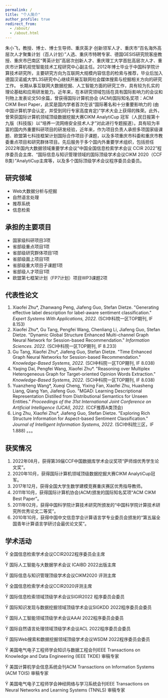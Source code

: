 ```yaml
---
permalink: /
title: "个人简介"
author_profile: true
redirect_from: 
  - /about/
  - /about.html
---
```



朱小飞，教授、博士、博士生导师、重庆英才∙创新领军人才、重庆市“百名海外高层次人才聚集计划（百人计划）”人选、重庆市特聘专家、德国GESIS研究院客座教授、重庆市巴南区“菁英计划”高层次创新人才、重庆理工大学首批高层次人才、重庆市计算机视觉智能技术工程研究中心副主任。2012年博士毕业于中国科学院计算技术研究所，主要研究方向为互联网大规模内容信息的检索与推荐，毕业后加入德国汉诺威大学L3S研究中心继续开展互联网社会媒体搜索与挖掘相关方向的研究工作。
  长期从事互联网大数据挖掘、人工智能方面的研究工作，具有较为扎实的理论基础和应用研发能力。近年来，在本研究领域包括在具有国际影响力的会议和刊物上发表论文50余篇，曾获得国际计算机协会 (ACM)国际知名奖项：ACM CIKM Best Paper，此奖是国内学者首次在该“国际著名和十分重要影响力的 (由中国计算机学会认定，并受到同行专家高度肯定)”学术大会上获得的殊荣。此外，曾荣获国际计算机领域顶级数据挖掘大赛CIKM AnalytiCup 冠军（人民日报第十九版（科技版）以“培养一流网络安全技术人才”对此进行专题报道）。具有较为丰富的国内外重要科研项目的研发经验，近年来，作为项目负责人承担多项国家级课题、欧盟第七科技框架计划国际合作项目子课题，以及多项重庆市科委和重庆市教委重点项目和研究群体项目。先后服务于多个国内外重要学术组织，包括担任2022年国内大数据领域重要学术会议“中国全国信息检索学术会议 CCIR 2022”程序委员会主席、“国际信息与知识管理领域的国际顶级学术会议CIKM 2020（CCF B类）”AnalytiCup主席等，以及多个国际顶级学术会议程序委员会委员。



## 研究领域
- Web大数据分析与挖掘
- 自然语言处理
- 推荐系统
- 信息检索

## 承担的主要项目
- 国家级科研项目3项
- 省部级重点项目1项
- 省部级研究群体项目1项
- 省部级面上项目1项
- 省部级重大项目子课题1项
- 省部级人才项目1项
- 欧盟第七框架计划（FP7计划）项目WP3课题2项

## 代表性论文
1. Xiaofei Zhu*, Zhanwang Peng, Jiafeng Guo, Stefan Dietze. "Generating effective label description for label-aware sentiment classification." *Expert Systems With Applications, 2022.* (SCI中科院一区TOP期刊, IF 8.153)
2. Xiaofei Zhu*, Gu Tang, Pengfei Wang, Chenliang Li, Jiafeng Guo, Stefan Dietze. "Dynamic Global Structure Enhanced Multi-channel Graph Neural Network for Session-based Recommendation." *Information Sciences. 2022.* (SCI中科院一区TOP期刊, IF 8.233)
3. Gu Tang, Xiaofei Zhu*, Jiafeng Guo, Stefan Dietze. "Time Enhanced Graph Neural Networks for Session-based Recommendation." *Knowledge-Based Systems, 2022.* (SCI中科院一区TOP期刊, IF 8.038)
4. Yaqing Dai, Pengfei Wang, Xiaofei Zhu*. "Reasoning over Multiplex Heterogeneous Graph for Target-oriented Opinion Words Extraction." *Knowledge-Based Systems, 2022.* (SCI中科院一区TOP期刊, IF 8.038)
5. Yuanzheng Wang*, Xueqi Cheng, Yixing Fan, Xiaofei Zhu, Huasheng Liang, Qiang Yan, Jiafeng Guo. "MGAD: Learning Descriptional Representation Distilled from Distributional Semantics for Unseen Entities." *Proceedings of the 31st International Joint Conference on Artificial Intelligence (IJCAI), 2022.* (CCF推荐A类顶会)
6. Ling Zhu, Xiaofei Zhu*, Jiafeng Guo, Stefan Dietze. "Exploring Rich Structure Information for Aspect-based Sentiment Classification." *Journal of Intelligent Information Systems, 2022.* (SCI中科院三区，IF 1.888)
。。。

## 获奖情况
1. 2022年08月，获得第39届CCF中国数据库学术会议奖项“萨师煊优秀学生论文奖”。
2. 2020年10月，获得国际计算机领域顶级数据挖掘大赛CIKM AnalytiCup冠军。
3. 2017年12月，获得全国大学生数学建模竞赛重庆赛区优秀指导教师。
4. 2011年10月，获得国际计算机协会(ACM)颁发的国际知名奖项“ACM CIKM Best Paper”。
5. 2011年02月，获得中国科学院计算技术研究所颁发的“中国科学院计算技术研究所优秀论文二等奖”。
6. 2010年10月，获得中国中文信息学会计算语言学专业委员会颁发的“第五届全国青年计算语言学研讨会最优论文奖”。

## 学术活动
Ÿ   全国信息检索学术会议CCIR2022程序委员会主席

Ÿ   国际人工智能与大数据学术会议 ICAIBD 2022出版主席

Ÿ   国际信息与知识管理顶级学术会议CIKM2020 评测主席

Ÿ   全国信息检索学术会议CCIR2020评测主席

Ÿ   国际信息检索领域顶级学术会议SIGIR2022 程序委员会委员

Ÿ   国际知识发现与数据挖掘领域顶级学术会议SIGKDD 2022程序委员会委员

Ÿ   国际人工智能领域顶级学术会议AAAI 2022程序委员会委员

Ÿ   国际自然语言处理领域顶级学术会议ACL 2022程序委员会委员

Ÿ   国际Web搜索和数据挖掘领域顶级学术会议WSDM 2022程序委员会委员

Ÿ   美国电气电子工程师学会知识与数据工程会刊IEEE Transactions on Knowledge and Data Engineering (IEEE TKDE) 审稿专家

Ÿ   美国计算机学会信息系统会刊ACM Transactions on Information Systems (ACM TOIS) 审稿专家

Ÿ   美国电气电子工程师学会神经网络与学习系统会刊IEEE Transactions on Neural Networks and Learning Systems (TNNLS) 审稿专家

 





